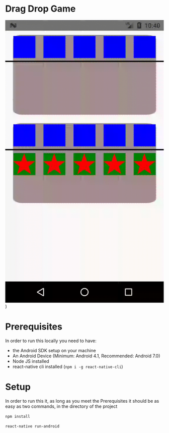 
# Drag Drop Game
![ScreenShot](https://raw.githubusercontent.com/GeorgeWilson96/DragDropGame/master/screen.gif))

# Prerequisites
In order to run this locally you need to have:
 - the Android SDK setup on your machine
 - An Android Device (Minimum: Android 4.1, Recommended: Android 7.0)
 - Node JS installed
 - react-native cli installed (`npm i -g react-native-cli`)

# Setup 
In order to run this it, as long as you meet the Prerequisites it should be as easy as two commands, in the directory of the project

`npm install`

`react-native run-android`


